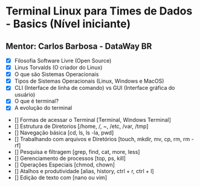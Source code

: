 # Terminal Linux para Times de Dados - Basics (Nível iniciante)
## Mentor: Carlos Barbosa - DataWay BR

- [X] Filosofia Software Livre (Open Source)
- [X] Linus Torvalds (O criador do Linux)
- [X] O que são Sistemas Operacionais
- [X] Tipos de Sistemas Operacionais (Linux, Windows e MacOS)
- [X] CLI (Interface de linha de comando) vs GUI (Interface gráfica do usuário) 
- [X] O que é terminal?
- [X] A evolução do terminal
- [] Formas de acessar o Terminal [Terminal, Windows Terminal]
- [] Estrutura de Diretorios [/home, /, ~, /etc, /var, /tmp]
- [] Navegação básica [cd, ls, ls -la, pwd]
- [] Trabalhando com arquivos e Diretórios [touch, mkdir, mv, cp, rm, rm -rf]
- [] Pesquisa e filtragem [grep, find, cat, more, less]
- [] Gerenciamento de processos [top, ps, kill]
- [] Operações Especiais [chmod, chown]
- [] Atalhos e produtividade [alias, history, ctrl + r, ctrl + l]
- [] Edição de texto com [nano ou vim]